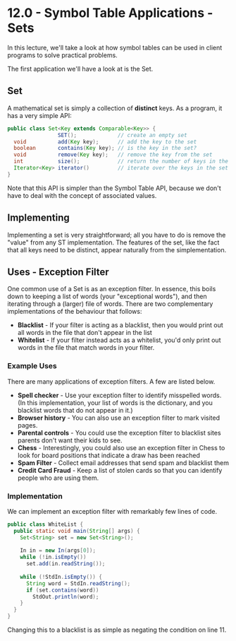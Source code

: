 # 12.0 - Symbol Table Applications - Sets

In this lecture, we'll take a look at how symbol tables can be used in client programs to solve practical problems.

The first application we'll have a look at is the Set.

## Set

A mathematical set is simply a collection of **distinct** keys. As a program, it has a very simple API:

```Java
public class Set<Key extends Comparable<Key>> {
                SET();             // create an empty set
  void          add(Key key);      // add the key to the set
  boolean       contains(Key key); // is the key in the set?
  void          remove(Key key);   // remove the key from the set
  int           size();            // return the number of keys in the set
  Iterator<Key> iterator()         // iterate over the keys in the set
}
```

Note that this API is simpler than the Symbol Table API, because we don't have to deal with the concept of associated values.

## Implementing

Implementing a set is very straightforward; all you have to do is remove the "value" from any ST implementation. The features of the set, like the fact that all keys need to be distinct, appear naturally from the simplementation.

## Uses - Exception Filter

One common use of a Set is as an exception filter. In essence, this boils down to keeping a list of words (your "exceptional words"), and then iterating through a (larger) file of words. There are two complementary implementations of the behaviour that follows:

* **Blacklist** - If your filter is acting as a blacklist, then you would print out all words in the file that don't appear in the list
* **Whitelist** - If your filter instead acts as a whitelist, you'd only print out words in the file that match words in your filter.

### Example Uses

There are many applications of exception filters. A few are listed below.

* **Spell checker** - Use your exception filter to identify misspelled words. (In this implementation, your list of words is the dictionary, and you blacklist words that do not appear in it.)
* **Browser history** - You can also use an exception filter to mark visited pages.
* **Parental controls** - You could use the exception filter to blacklist sites parents don't want their kids to see.
* **Chess** - Interestingly, you could also use an exception filter in Chess to look for board positions that indicate a draw has been reached
* **Spam Filter** - Collect email addresses that send spam and blacklist them
* **Credit Card Fraud** - Keep a list of stolen cards so that you can identify people who are using them.

### Implementation

We can implement an exception filter with remarkably few lines of code.

```Java
public class WhiteList {
  public static void main(String[] args) {
    Set<String> set = new Set<String>();
    
    In in = new In(args[0]);
    while (!in.isEmpty())
      set.add(in.readString());
    
    while (!StdIn.isEmpty()) {
      String word = StdIn.readString();
      if (set.contains(word))
        StdOut.println(word);
    }
  }
}
```

Changing this to a blacklist is as simple as negating the condition on line 11.